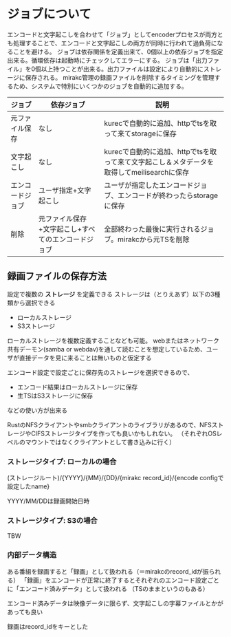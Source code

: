 # ジョブについて

エンコードと文字起こしを合わせて「ジョブ」としてencoderプロセスが両方とも処理することで、エンコードと文字起こしの両方が同時に行われて過負荷になることを避ける。
ジョブは依存関係を定義出来て、0個以上の依存ジョブを指定出来る。循環依存は起動時にチェックしてエラーにする。
ジョブは「出力ファイル」を0個以上持つことが出来る。出力ファイルは設定により自動的にストレージに保存される。
mirakc管理の録画ファイルを削除するタイミングを管理するため、システムで特別にいくつかのジョブを自動的に追加する。

|ジョブ|依存ジョブ|説明|
|------|----------|----|
|元ファイル保存|なし|kurecで自動的に追加、httpでtsを取って来てstorageに保存|
|文字起こし|なし|kurecで自動的に追加、httpでtsを取って来て文字起こし＆メタデータを取得してmeilisearchに保存|
|エンコードジョブ|ユーザ指定+文字起こし|ユーザが指定したエンコードジョブ、エンコードが終わったらstorageに保存|
|削除|元ファイル保存+文字起こし+すべてのエンコードジョブ|全部終わった最後に実行されるジョブ。mirakcから元TSを削除|


## 録画ファイルの保存方法

設定で複数の **ストレージ** を定義できる
ストレージは（とりえあず）以下の3種類から選択できる

- ローカルストレージ
- S3ストレージ

ローカルストレージを複数定義することなども可能。
webまたはネットワーク共有デーモン(samba or webdav)を通して読むことを想定しているため、ユーザが直接データを見に来ることは無いものと仮定する

エンコード設定で設定ごとに保存先のストレージを選択できるので、

- エンコード結果はローカルストレージに保存
- 生TSはS3ストレージに保存

などの使い方が出来る

RustのNFSクライアントやsmbクライアントのライブラリがあるので、NFSストレージやCIFSストレージタイプを作っても良いかもしれない。
（それぞれOSレベルのマウントではなくクライアントとして書き込みに行く）

### ストレージタイプ: ローカルの場合

(ストレージルート)/{YYYY}/{MM}/{DD}/{mirakc record_id}/{encode configで設定したname}

YYYY/MM/DDは録画開始日時

### ストレージタイプ: S3の場合

TBW

### 内部データ構造

ある番組を録画すると「録画」として扱われる（＝mirakcのrecord_idが振られる）
「録画」をエンコードが正常に終了するとそれぞれのエンコード設定ごとに「エンコード済みデータ」として扱われる
（TSのままというのもある）

エンコード済みデータは映像データに限らず、文字起こしの字幕ファイルとかがあっても良い

録画はrecord_idをキーとした

